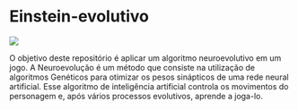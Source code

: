 # Einstein-evolutivo

![](https://github.com/Roberto-Junior/Einstein-evolutivo/blob/main/Einstein-evolutivo-gif.gif?raw=true)

O objetivo deste repositório é aplicar um algoritmo neuroevolutivo em um jogo. A Neuroevolução é um método que consiste na utilização de algoritmos Genéticos para otimizar os pesos sinápticos de uma rede neural artificial.
Esse algoritmo de inteligência artificial controla os movimentos do personagem e, após vários processos evolutivos, aprende a joga-lo.
